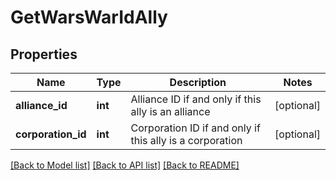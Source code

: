 # GetWarsWarIdAlly

## Properties
Name | Type | Description | Notes
------------ | ------------- | ------------- | -------------
**alliance_id** | **int** | Alliance ID if and only if this ally is an alliance | [optional] 
**corporation_id** | **int** | Corporation ID if and only if this ally is a corporation | [optional] 

[[Back to Model list]](../README.md#documentation-for-models) [[Back to API list]](../README.md#documentation-for-api-endpoints) [[Back to README]](../README.md)



